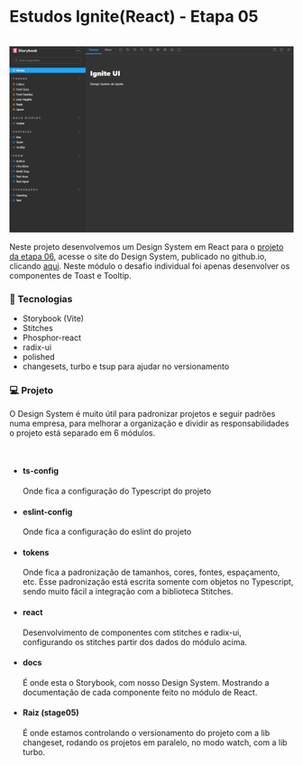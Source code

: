 <h1>Estudos Ignite(React) - Etapa 05</h1>

<br>
<img src="./readme/project.gif" />
<br>


<p>
Neste projeto desenvolvemos um Design System em React para o <a href="https://github.com/dhomini-rabelo/Estudos-Ignite-React-006">projeto da etapa 06</a>, acesse o site do Design System, publicado no github.io, clicando <a href="https://dhomini-rabelo.github.io/Estudos-Ignite-React-005/?path=/story/home--page">aqui</a>. Neste módulo o desafio individual foi apenas desenvolver os componentes de Toast e Tooltip.
</p>


<h3>🚀 Tecnologias</h3>
<ul>
    <li>Storybook (Vite)</li>
    <li>Stitches</li>
    <li>Phosphor-react</li>
    <li>radix-ui</li>
    <li>polished</li>
    <li>changesets, turbo e tsup para ajudar no versionamento</li>
</ul>


<h3>💻 Projeto</h3>

<p>
O Design System é muito útil para padronizar projetos e seguir padrões numa empresa, para melhorar a organização e dividir as responsabilidades o 
projeto está separado em 6 módulos.
</p>

<br>

<ul>

<li>
    <h4>ts-config</h4>
    <p>
    Onde fica a configuração do Typescript do projeto
    </p>
</li>

<li>
    <h4>eslint-config</h4>
    <p>
    Onde fica a configuração do eslint do projeto
    </p>
</li>

<li>
    <h4>tokens</h4>
    <p>
    Onde fica a padronização de tamanhos, cores, fontes, espaçamento, etc. Esse padronização está escrita somente com objetos no Typescript, sendo muito fácil
    a integração com a biblioteca Stitches.
    </p>
</li>


<li>
    <h4>react</h4>
    <p>
    Desenvolvimento de componentes com stitches e radix-ui, configurando os stitches partir dos dados do módulo acima.
    </p>
</li>


<li>
    <h4>docs</h4>
    <p>
    É onde esta o Storybook, com nosso Design System. Mostrando a documentação de cada componente feito no módulo de React.
    </p>
</li>



<li>
    <h4>Raiz (stage05)</h4>
    <p>
    É onde estamos controlando o versionamento do projeto com a lib changeset, rodando os projetos em paralelo, no modo watch, com a lib turbo.
    </p>
</li>




</ul>

